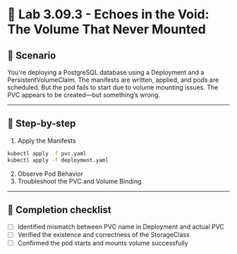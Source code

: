 # 🧰 Lab 3.09.3 - Echoes in the Void: The Volume That Never Mounted

## 🎯 Scenario

You're deploying a PostgreSQL database using a Deployment and a PersistentVolumeClaim. The manifests are written, applied, and pods are scheduled. But the pod fails to start due to volume mounting issues. The PVC appears to be created—but something’s wrong.

---

## 🧭 Step-by-step

1. Apply the Manifests
```bash
kubectl apply -f pvc.yaml
kubectl apply -f deployment.yaml
```

2. Observe Pod Behavior
3. Troubleshoot the PVC and Volume Binding

---

## 🏁 Completion checklist

* [ ] Identified mismatch between PVC name in Deployment and actual PVC
* [ ] Verified the existence and correctness of the StorageClass
* [ ] Confirmed the pod starts and mounts volume successfully